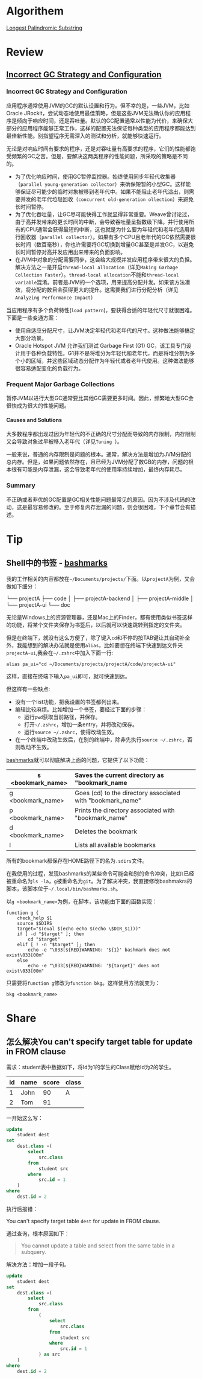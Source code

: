 # Algorithem

[Longest Palindromic Substring](https://github.com/weiboscrapper1/arts_leetcode/blob/master/src/main/java/practice/leetcode/algorithm/LongestPalindromicSubstring.java)

# Review

## [Incorrect GC Strategy and Configuration](https://www.dynatrace.com/resources/ebooks/javabook/configuration/)

### Incorrect GC Strategy and Configuration

应用程序通常使用JVM的GC的默认设置和行为。但不幸的是，一些JVM，比如Oracle JRockit，尝试动态地使用最佳策略，但是这些JVM无法确认你的应用程序是倾向于响应时间，还是吞吐量。默认的GC配置通常以性能为代价，来确保大部分的应用程序能够正常工作，这样的配置无法保证每种类型的应用程序都能达到最佳新性能。别指望程序无需深入的测试和分析，就能够快速运行。

无论是对响应时间有要求的程序，还是对吞吐量有高要求的程序，它们的性能都饱受频繁的GC之苦。但是，要解决这两类程序的性能问题，所采取的策略是不同的。

- 为了优化响应时间，使用GC暂停监控器。始终使用同步年轻代收集器（`parallel young-generation collector`）来确保短暂的小型GC。这样能够保证尽可能少的临时对象被移到老年代中。如果不能阻止老年代溢出，则需要并发的老年代垃圾回收（`concurrent old-generation ollection`）来避免长时间暂停。
- 为了优化吞吐量，让GC尽可能快得工作就显得非常重要。Weave曾讨论过，由于高并发带来的更长时间的中断，会导致吞吐量呈指数级下降。并行使用所有的CPU通常会获得最短的中断，这也就是为什么要为年轻代和老年代选用并行回收器（`parallel collector`）。如果有多个CPU且老年代的GC依然需要很长时间（数百毫秒），你也许需要将GC切换到增量GC甚至是并发GC，以避免长时间暂停对高并发应用出来带来的负面影响。
- 在JVM中对象的分配需要同步，这会给大规模并发应用程序带来很大的负担。解决方法之一是开启`thread-local allocation`（详见`Making Garbage Collection Faster`）。`thread-local allocation`不能和`thread-local variable`混淆。前者是JVM的一个选项，用来提高分配并发。如果该方法凑效，将分配的数目会获得更大的提升。这需要我们进行分配分析（详见`Analyzing Performance Impact`）

当应用程序有多个负荷特性(`load pattern`)，要获得合适的年轻代尺寸就很困难。下面是一些变通方案：

- 使用自适应分配尺寸，让JVM决定年轻代和老年代的尺寸。这种做法能够搞定大部分场景。
- Oracle Hotspot JVM 允许我们测试 Garbage First (G1) GC，该工具专门设计用于各种负载特性。G1并不是将堆分为年轻代和老年代，而是将堆分割为多个小的区域，并这些区域动态分配作为年轻代或者老年代使用。这种做法能够很容易适配变化的负载行为。

### Frequent Major Garbage Collections

暂停JVM以进行大型GC通常要比其他GC需要更多时间。因此，频繁地大型GC会很快成为很大的性能问题。

#### Causes and Solutions

大多数程序都出现过因为年轻代的不正确的尺寸分配而导致的内存限制，内存限制又会导致对象过早被移入老年代（详见`Tuning `）。

一般来说，普通的内存限制是问题的根本。通常，解决方法是增加为JVM分配的总内存。但是，如果问题依然存在，且已经为JVM分配了数GB的内存，问题的根本很有可能是内存泄漏，这会导致老年代的使用率持续增加，最终内存耗尽。

### Summary

不正确或者非优的GC配置是GC相关性能问题最常见的原因。因为不涉及代码的改动，这是最容易修改的。至于修复内存泄漏的问题，则会很困难，下个章节会有描述。

# Tip

## Shell中的书签 - [bashmarks](https://github.com/huyng/bashmarks)

我的工作相关的内容都放在`~/Documents/projects/`下面。以`projectA`为例，又会做如下细分：

└── projectA
    ├── code
    │   ├── projectA-backend
    │   ├── projectA-middle
    │   └── projectA-ui
    └── doc

无论是Windows上的资源管理器，还是Mac上的Finder，都有使用类似书签这样的功能，将某个文件夹保存为书签后，以后就可以快速跳转到指定的文件夹。

但是在终端下，就没有这么方便了，除了键入`cd`和不停的按TAB键让其自动补全外，我能想到的解决办法就是使用`alias`，比如要想在终端下快速到达文件夹`projectA-ui`,我会在`~/.zshrc`中加入下面一行:

```shell
alias pa_ui="cd ~/Documents/projects/projectA/code/projectA-ui"
```

这样，直接在终端下输入`pa_ui`即可，就可快速到达。

但这样有一些缺点:

- 没有一个list功能，把我设置的书签都列出来。
- 编辑比较麻烦。比如增加一个书签，要经过下面的步骤：
  - 运行`pwd`获取当前路径，并保存。
  - 打开`~/.zshrc`，增加一条entry，并将改动保存。
  - 运行`source ~/.zshrc`，使得改动生效。
- 在一个终端中改动生效后，在别的终端中，除非先执行`source ~/.zshrc`，否则改动不生效。

 [bashmarks](https://github.com/huyng/bashmarks)就可以彻底解决上面的问题，它提供了以下功能：

| s <bookmark_name> | Saves the current directory as "bookmark_name              |
| ----------------- | :--------------------------------------------------------- |
| g <bookmark_name> | Goes (cd) to the directory associated with "bookmark_name" |
| p <bookmark_name> | Prints the directory associated with "bookmark_name"       |
| d <bookmark_name> | Deletes the bookmark                                       |
| l                 | Lists all available bookmarks                              |

所有的bookmark都保存在HOME路径下的名为`.sdirs`文件。

在我使用的过程，发现bashmarks的某些命令可能会和别的命令冲突，比如`l`已经被重命名为`ls -la`，`g`被重命名为`git`。为了解决冲突，我直接修改bashmakrs的脚本，该脚本位于`~/.local/bin/bashmarks.sh`。

以`g <bookmark_name>`为例，在脚本，该功能由下面的函数实现：

```shell
function g {
    check_help $1
    source $SDIRS
    target="$(eval $(echo echo $(echo \$DIR_$1)))"
    if [ -d "$target" ]; then
        cd "$target"
    elif [ ! -n "$target" ]; then
        echo -e "\033[${RED}WARNING: '${1}' bashmark does not exist\033[00m"
    else
        echo -e "\033[${RED}WARNING: '${target}' does not exist\033[00m"

```

只需要将`function g`修改为`function bkg`。这样使用方法就变为：

```shell
bkg <bookmark_name>
```

# Share

## 怎么解决You can't specify target table for update in FROM clause

需求：student表中数据如下，将Id为1的学生的Class赋给Id为2的学生。

| id   | name | score | class |
| :--- | :--- | :---- | :---- |
| 1    | John | 90    | A     |
| 2    | Tom  | 91    |       |

一开始这么写：

```sql
update
	student dest
set
	dest.class =(
		select
			src.class
		from
			student src
		where
			src.id = 1
	)
where
	dest.id = 2
```

执行后报错：

You can't specify target table `dest`  for update in FROM clause.

通过查询，根本原因如下：

> You cannot update a table and select from the same table in a subquery. 

解决方法：增加一段子句。

```sql
update
	student dest
set
	dest.class =(
		select
			src.class
		from
			(
				select
					src.class
				from
					student src
				where
					src.id = 1
			) as src
	)
where
	dest.id = 2
```

